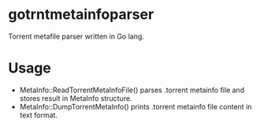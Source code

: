 gotrntmetainfoparser
====================

Torrent metafile parser written in Go lang.

Usage
====================
* MetaInfo::ReadTorrentMetaInfoFile(<file>) parses .torrent metainfo file and stores result in MetaInfo structure.
* MetaInfo::DumpTorrentMetaInfo() prints .torrent metainfo file content in text format.
